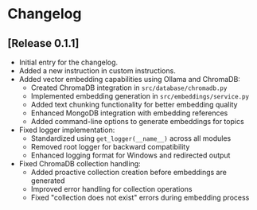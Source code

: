 # Changelog

## [Release 0.1.1]

- Initial entry for the changelog.
- Added a new instruction in custom instructions.
- Added vector embedding capabilities using Ollama and ChromaDB:
  - Created ChromaDB integration in `src/database/chromadb.py`
  - Implemented embedding generation in `src/embeddings/service.py`
  - Added text chunking functionality for better embedding quality
  - Enhanced MongoDB integration with embedding references
  - Added command-line options to generate embeddings for topics
- Fixed logger implementation:
  - Standardized using `get_logger(__name__)` across all modules
  - Removed root logger for backward compatibility
  - Enhanced logging format for Windows and redirected output
- Fixed ChromaDB collection handling:
  - Added proactive collection creation before embeddings are generated
  - Improved error handling for collection operations
  - Fixed "collection does not exist" errors during embedding process
